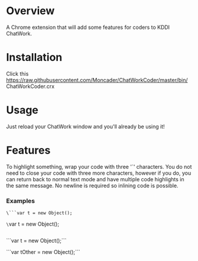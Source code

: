 # Overview
A Chrome extension that will add some features for coders to KDDI ChatWork.

# Installation
Click this https://raw.githubusercontent.com/Moncader/ChatWorkCoder/master/bin/
ChatWorkCoder.crx

# Usage
Just reload your ChatWork window and you'll already be using it!

# Features
To highlight something, wrap your code with three '`' characters. You do not need to close your code with three more characters, however if you do, you can return back to normal text mode and have multiple code highlights in the same message. No newline is required so inlining code is possible.

### Examples
```
\```var t = new Object();
```

```\```var t = new Object();
```

```
\```var t = new Object();\```

\```var tOther = new Object();\```

```